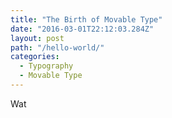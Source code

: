 ```yaml
---
title: "The Birth of Movable Type"
date: "2016-03-01T22:12:03.284Z"
layout: post
path: "/hello-world/"
categories:
  - Typography
  - Movable Type
---
```

Wat

